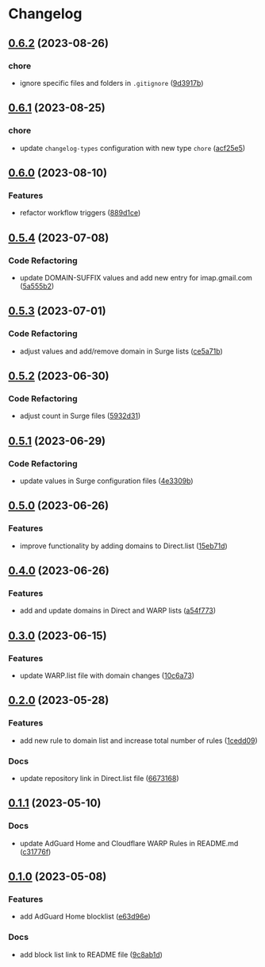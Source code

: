 # Changelog

## [0.6.2](https://github.com/cloverdefa/Rule-Sets/compare/v0.6.1...v0.6.2) (2023-08-26)


### chore

* ignore specific files and folders in `.gitignore` ([9d3917b](https://github.com/cloverdefa/Rule-Sets/commit/9d3917b8e36ee66cb8d95e5083483fffb801b68e))

## [0.6.1](https://github.com/cloverdefa/Rule-Sets/compare/v0.6.0...v0.6.1) (2023-08-25)


### chore

* update `changelog-types` configuration with new type `chore` ([acf25e5](https://github.com/cloverdefa/Rule-Sets/commit/acf25e5cc40880e3c9b53bbd178cc257c4144aef))

## [0.6.0](https://github.com/cloverdefa/Rule-Sets/compare/v0.5.4...v0.6.0) (2023-08-10)


### Features

* refactor workflow triggers ([889d1ce](https://github.com/cloverdefa/Rule-Sets/commit/889d1ce360e1834dc322b4e8cb59a736fb8f47f5))

## [0.5.4](https://github.com/cloverdefa/Rule-Sets/compare/v0.5.3...v0.5.4) (2023-07-08)


### Code Refactoring

* update DOMAIN-SUFFIX values and add new entry for imap.gmail.com ([5a555b2](https://github.com/cloverdefa/Rule-Sets/commit/5a555b2383318be54e8df08c6ffbc8c0d84a44f0))

## [0.5.3](https://github.com/cloverdefa/Rule-Sets/compare/v0.5.2...v0.5.3) (2023-07-01)


### Code Refactoring

* adjust values and add/remove domain in Surge lists ([ce5a71b](https://github.com/cloverdefa/Rule-Sets/commit/ce5a71b02065adfdda119dcd50c2d58461c1c469))

## [0.5.2](https://github.com/cloverdefa/Rule-Sets/compare/v0.5.1...v0.5.2) (2023-06-30)


### Code Refactoring

* adjust count in Surge files ([5932d31](https://github.com/cloverdefa/Rule-Sets/commit/5932d316a33604dd4c95a4fd84c08c8f27243cf0))

## [0.5.1](https://github.com/cloverdefa/Rule-Sets/compare/v0.5.0...v0.5.1) (2023-06-29)


### Code Refactoring

* update values in Surge configuration files ([4e3309b](https://github.com/cloverdefa/Rule-Sets/commit/4e3309b7cdb1f26ffc110bf55b4039194ded880e))

## [0.5.0](https://github.com/cloverdefa/Rule-Sets/compare/v0.4.0...v0.5.0) (2023-06-26)


### Features

* improve functionality by adding domains to Direct.list ([15eb71d](https://github.com/cloverdefa/Rule-Sets/commit/15eb71db23051502c159a087468592834d705683))

## [0.4.0](https://github.com/cloverdefa/Rule-Sets/compare/v0.3.0...v0.4.0) (2023-06-26)


### Features

* add and update domains in Direct and WARP lists ([a54f773](https://github.com/cloverdefa/Rule-Sets/commit/a54f773f07bc3192d052a826f82eff904bfe94ed))

## [0.3.0](https://github.com/cloverdefa/Rule-Sets/compare/v0.2.0...v0.3.0) (2023-06-15)


### Features

* update WARP.list file with domain changes ([10c6a73](https://github.com/cloverdefa/Rule-Sets/commit/10c6a73cafb5f2f4f9a8680e4037e8e8b90475ba))

## [0.2.0](https://github.com/cloverdefa/Rule-Sets/compare/v0.1.1...v0.2.0) (2023-05-28)


### Features

* add new rule to domain list and increase total number of rules ([1cedd09](https://github.com/cloverdefa/Rule-Sets/commit/1cedd090464370f0ac914a517dfe255f7b182d59))


### Docs

* update repository link in Direct.list file ([6673168](https://github.com/cloverdefa/Rule-Sets/commit/66731682d348202321f4b828b43b5801bdcff080))

## [0.1.1](https://github.com/cloverdefa/Rule-Sets/compare/v0.1.0...v0.1.1) (2023-05-10)


### Docs

* update AdGuard Home and Cloudflare WARP Rules in README.md ([c31776f](https://github.com/cloverdefa/Rule-Sets/commit/c31776f6a9cfadba0c29549b202f0fd747bccf12))

## [0.1.0](https://github.com/cloverdefa/Rule-Sets/compare/0.0.3...v0.1.0) (2023-05-08)


### Features

* add AdGuard Home blocklist ([e63d96e](https://github.com/cloverdefa/Rule-Sets/commit/e63d96ea91844374b03e9081068eebf1158196ce))


### Docs

* add block list link to README file ([9c8ab1d](https://github.com/cloverdefa/Rule-Sets/commit/9c8ab1d7c0656e5d8187653cd35e31710e32a90b))
